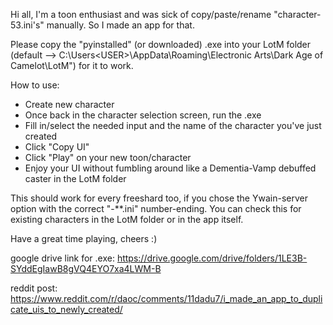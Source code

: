 Hi all,
I'm a toon enthusiast and was sick of copy/paste/rename "character-53.ini's" manually. So I made an app for that.

Please copy the "pyinstalled" (or downloaded) .exe into your LotM folder (default --> C:\Users\<USER>\AppData\Roaming\Electronic Arts\Dark Age of Camelot\LotM") for it to work.

How to use:
- Create new character
- Once back in the character selection screen, run the .exe
- Fill in/select the needed input and the name of the character you've just created
- Click "Copy UI"
- Click "Play" on your new toon/character
- Enjoy your UI without fumbling around like a Dementia-Vamp debuffed caster in the LotM folder

This should work for every freeshard too, if you chose the Ywain-server option with the correct "-**.ini" number-ending. You can check this for existing characters in the LotM folder or in the app itself.

Have a great time playing, cheers :)

google drive link for .exe: https://drive.google.com/drive/folders/1LE3B-SYddEgIawB8gVQ4EYO7xa4LWM-B

reddit post: https://www.reddit.com/r/daoc/comments/11dadu7/i_made_an_app_to_duplicate_uis_to_newly_created/
